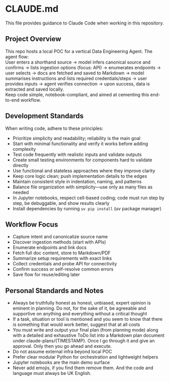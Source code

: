 # CLAUDE.md

This file provides guidance to Claude Code when working in this repository.

## Project Overview
This repo hosts a local POC for a vertical Data Engineering Agent. The agent flow:  
User enters a shorthand source → model infers canonical source and confirms → lists ingestion options (focus: API) → enumerates endpoints → user selects → docs are fetched and saved to Markdown → model summarises instructions and lists required credentials/steps → user provides inputs → agent verifies connection → upon success, data is extracted and saved locally.  
Keep code simple, notebook-compliant, and aimed at cementing this end-to-end workflow.

## Development Standards
When writing code, adhere to these principles:
- Prioritize simplicity and readability; reliability is the main goal  
- Start with minimal functionality and verify it works before adding complexity  
- Test code frequently with realistic inputs and validate outputs  
- Create small testing environments for components hard to validate directly  
- Use functional and stateless approaches where they improve clarity  
- Keep core logic clean; push implementation details to the edges  
- Maintain consistent style in indentation, naming, and patterns  
- Balance file organization with simplicity—use only as many files as needed  
- In Jupyter notebooks, respect cell-based coding; code must run step by step, be debuggable, and show results clearly  
- Install dependencies by running `uv pip install` (uv package manager)

## Workflow Focus
- Capture intent and canonicalize source name  
- Discover ingestion methods (start with APIs)  
- Enumerate endpoints and link docs  
- Fetch full doc content, store to Markdown/PDF  
- Summarize setup requirements with exact links  
- Collect credentials and probe API for connectivity  
- Confirm success or self-resolve common errors  
- Save flow for reuse/editing later  

## Personal Standards and Notes
- Always be truthfully honest as honest, unbiased, expert opinion is eminent in planning. Do not, for the sake of it, be agreeable and supportive on anything and everything without a critical thought
- If a task, situation or tool is mentioned and you seem to know that there is something that would work better, suggest that at all costs
- You must write and output your final plan (from planning mode) along with a detailed and exhaustive ToDo list into a Markdown plan document under claude-plans/{TIMESTAMP}. Once I go through it and give an approval. Only then you go ahead and execute.
- Do not assume external infra beyond local POC  
- Prefer clear modular Python for orchestration and lightweight helpers  
- Jupyter notebooks are the main demo surface  
- Never add emojis, if you find them remove them. And the code and language must always be UK English.